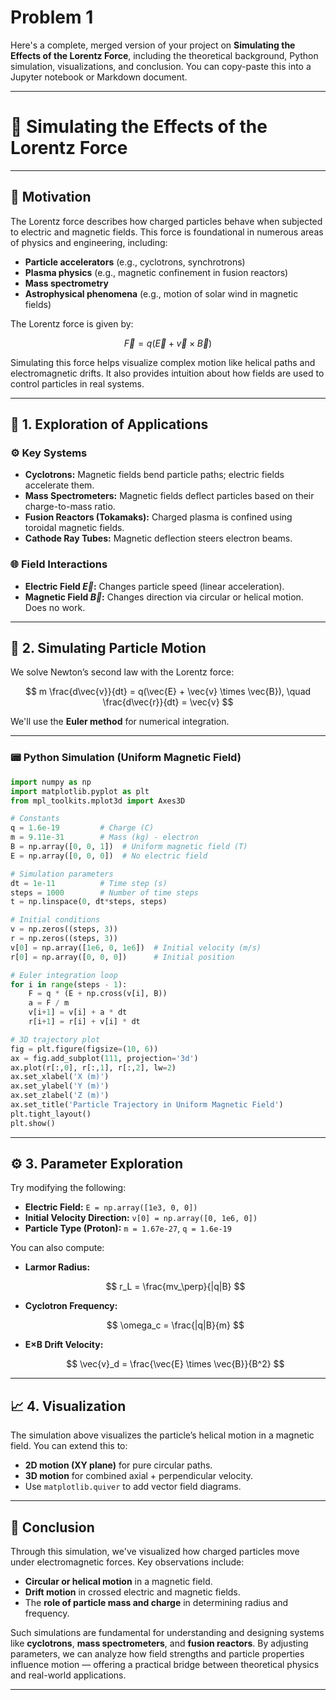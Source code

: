 # Problem 1

Here's a complete, merged version of your project on **Simulating the Effects of the Lorentz Force**, including the theoretical background, Python simulation, visualizations, and conclusion. You can copy-paste this into a Jupyter notebook or Markdown document.

---

# 🧲 Simulating the Effects of the Lorentz Force

---

## 🔎 Motivation

The Lorentz force describes how charged particles behave when subjected to electric and magnetic fields. This force is foundational in numerous areas of physics and engineering, including:

* **Particle accelerators** (e.g., cyclotrons, synchrotrons)
* **Plasma physics** (e.g., magnetic confinement in fusion reactors)
* **Mass spectrometry**
* **Astrophysical phenomena** (e.g., motion of solar wind in magnetic fields)

The Lorentz force is given by:

$$
\vec{F} = q(\vec{E} + \vec{v} \times \vec{B})
$$

Simulating this force helps visualize complex motion like helical paths and electromagnetic drifts. It also provides intuition about how fields are used to control particles in real systems.

---

## 🧪 1. Exploration of Applications

### ⚙️ Key Systems

* **Cyclotrons:** Magnetic fields bend particle paths; electric fields accelerate them.
* **Mass Spectrometers:** Magnetic fields deflect particles based on their charge-to-mass ratio.
* **Fusion Reactors (Tokamaks):** Charged plasma is confined using toroidal magnetic fields.
* **Cathode Ray Tubes:** Magnetic deflection steers electron beams.

### 🌐 Field Interactions

* **Electric Field $\vec{E}$:** Changes particle speed (linear acceleration).
* **Magnetic Field $\vec{B}$:** Changes direction via circular or helical motion. Does no work.

---

## 🔁 2. Simulating Particle Motion

We solve Newton’s second law with the Lorentz force:

$$
m \frac{d\vec{v}}{dt} = q(\vec{E} + \vec{v} \times \vec{B}), \quad \frac{d\vec{r}}{dt} = \vec{v}
$$

We'll use the **Euler method** for numerical integration.

---

### 📟 Python Simulation (Uniform Magnetic Field)

```python
import numpy as np
import matplotlib.pyplot as plt
from mpl_toolkits.mplot3d import Axes3D

# Constants
q = 1.6e-19         # Charge (C)
m = 9.11e-31        # Mass (kg) - electron
B = np.array([0, 0, 1])  # Uniform magnetic field (T)
E = np.array([0, 0, 0])  # No electric field

# Simulation parameters
dt = 1e-11          # Time step (s)
steps = 1000        # Number of time steps
t = np.linspace(0, dt*steps, steps)

# Initial conditions
v = np.zeros((steps, 3))
r = np.zeros((steps, 3))
v[0] = np.array([1e6, 0, 1e6])  # Initial velocity (m/s)
r[0] = np.array([0, 0, 0])      # Initial position

# Euler integration loop
for i in range(steps - 1):
    F = q * (E + np.cross(v[i], B))
    a = F / m
    v[i+1] = v[i] + a * dt
    r[i+1] = r[i] + v[i] * dt

# 3D trajectory plot
fig = plt.figure(figsize=(10, 6))
ax = fig.add_subplot(111, projection='3d')
ax.plot(r[:,0], r[:,1], r[:,2], lw=2)
ax.set_xlabel('X (m)')
ax.set_ylabel('Y (m)')
ax.set_zlabel('Z (m)')
ax.set_title('Particle Trajectory in Uniform Magnetic Field')
plt.tight_layout()
plt.show()
```

---

## ⚙️ 3. Parameter Exploration

Try modifying the following:

* **Electric Field:** `E = np.array([1e3, 0, 0])`
* **Initial Velocity Direction:** `v[0] = np.array([0, 1e6, 0])`
* **Particle Type (Proton):** `m = 1.67e-27`, `q = 1.6e-19`

You can also compute:

* **Larmor Radius:**

  $$
  r_L = \frac{mv_\perp}{|q|B}
  $$
* **Cyclotron Frequency:**

  $$
  \omega_c = \frac{|q|B}{m}
  $$
* **E×B Drift Velocity:**

  $$
  \vec{v}_d = \frac{\vec{E} \times \vec{B}}{B^2}
  $$

---

## 📈 4. Visualization

The simulation above visualizes the particle’s helical motion in a magnetic field. You can extend this to:

* **2D motion (XY plane)** for pure circular paths.
* **3D motion** for combined axial + perpendicular velocity.
* Use `matplotlib.quiver` to add vector field diagrams.

---

## 📘 Conclusion

Through this simulation, we've visualized how charged particles move under electromagnetic forces. Key observations include:

* **Circular or helical motion** in a magnetic field.
* **Drift motion** in crossed electric and magnetic fields.
* The **role of particle mass and charge** in determining radius and frequency.

Such simulations are fundamental for understanding and designing systems like **cyclotrons**, **mass spectrometers**, and **fusion reactors**. By adjusting parameters, we can analyze how field strengths and particle properties influence motion — offering a practical bridge between theoretical physics and real-world applications.

---



